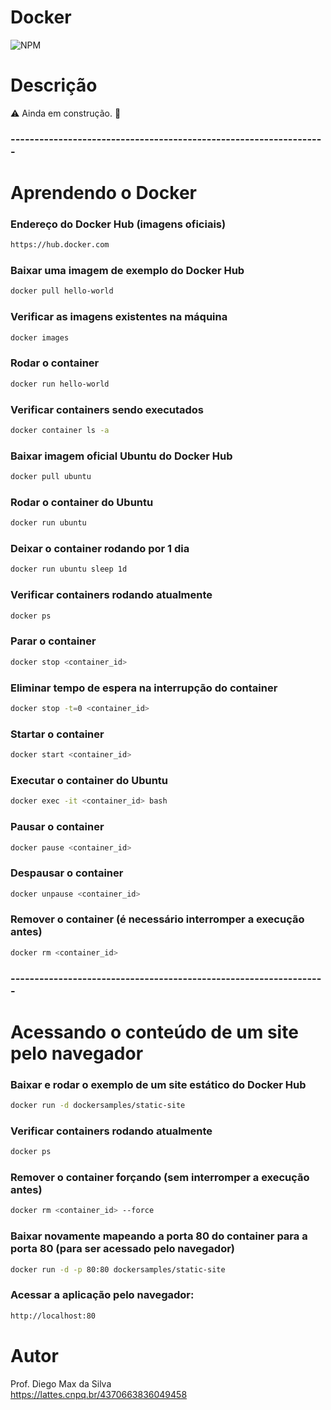 # Docker
![NPM](https://img.shields.io/npm/l/react)

# Descrição
:warning: Ainda em construção. :construction:

### ------------------------------------------------------------------

# Aprendendo o Docker

### Endereço do Docker Hub (imagens oficiais)
```bash
https://hub.docker.com
```

### Baixar uma imagem de exemplo do Docker Hub
```bash
docker pull hello-world
```

### Verificar as imagens existentes na máquina
```bash
docker images
```

### Rodar o container
```bash
docker run hello-world
```

### Verificar containers sendo executados
```bash
docker container ls -a
```

### Baixar imagem oficial Ubuntu do Docker Hub
```bash
docker pull ubuntu
```

### Rodar o container do Ubuntu
```bash
docker run ubuntu
```

### Deixar o container rodando por 1 dia
```bash
docker run ubuntu sleep 1d
```

### Verificar containers rodando atualmente
```bash
docker ps
```

### Parar o container
```bash
docker stop <container_id>
```

### Eliminar tempo de espera na interrupção do container
```bash
docker stop -t=0 <container_id>
```

### Startar o container
```bash
docker start <container_id>
```

### Executar o container do Ubuntu
```bash
docker exec -it <container_id> bash
```

### Pausar o container
```bash
docker pause <container_id>
```

### Despausar o container
```bash
docker unpause <container_id>
```

### Remover o container (é necessário interromper a execução antes)
```bash
docker rm <container_id>
```

### ------------------------------------------------------------------

# Acessando o conteúdo de um site pelo navegador

### Baixar e rodar o exemplo de um site estático do Docker Hub
```bash
docker run -d dockersamples/static-site
```

### Verificar containers rodando atualmente
```bash
docker ps
```

### Remover o container forçando (sem interromper a execução antes)
```bash
docker rm <container_id> --force
```

### Baixar novamente mapeando a porta 80 do container para a porta 80 (para ser acessado pelo navegador)
```bash
docker run -d -p 80:80 dockersamples/static-site
```

### Acessar a aplicação pelo navegador:
```bash
http://localhost:80
```

# Autor

Prof. Diego Max da Silva<br>
https://lattes.cnpq.br/4370663836049458
